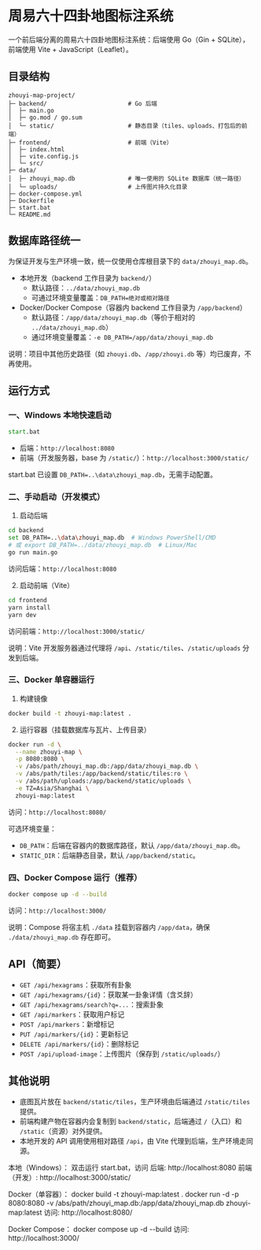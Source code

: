 # 周易六十四卦地图标注系统

一个前后端分离的周易六十四卦地图标注系统：后端使用 Go（Gin + SQLite），前端使用 Vite + JavaScript（Leaflet）。

## 目录结构

```
zhouyi-map-project/
├─ backend/                       # Go 后端
│  ├─ main.go
│  ├─ go.mod / go.sum
│  └─ static/                     # 静态目录（tiles、uploads、打包后的前端）
├─ frontend/                      # 前端（Vite）
│  ├─ index.html
│  ├─ vite.config.js
│  └─ src/
├─ data/
│  ├─ zhouyi_map.db               # 唯一使用的 SQLite 数据库（统一路径）
│  └─ uploads/                    # 上传图片持久化目录
├─ docker-compose.yml
├─ Dockerfile
├─ start.bat
└─ README.md
```

## 数据库路径统一

为保证开发与生产环境一致，统一仅使用仓库根目录下的 `data/zhouyi_map.db`。

- 本地开发（backend 工作目录为 `backend/`）
  - 默认路径：`../data/zhouyi_map.db`
  - 可通过环境变量覆盖：`DB_PATH=绝对或相对路径`
- Docker/Docker Compose（容器内 backend 工作目录为 `/app/backend`）
  - 默认路径：`/app/data/zhouyi_map.db`（等价于相对的 `../data/zhouyi_map.db`）
  - 通过环境变量覆盖：`-e DB_PATH=/app/data/zhouyi_map.db`

说明：项目中其他历史路径（如 `zhouyi.db`、`/app/zhouyi.db` 等）均已废弃，不再使用。

## 运行方式

### 一、Windows 本地快速启动

```bat
start.bat
```

- 后端：`http://localhost:8080`
- 前端（开发服务器，base 为 `/static/`）：`http://localhost:3000/static/`

start.bat 已设置 `DB_PATH=..\data\zhouyi_map.db`，无需手动配置。

### 二、手动启动（开发模式）

1) 启动后端

```bash
cd backend
set DB_PATH=..\data\zhouyi_map.db  # Windows PowerShell/CMD
# 或 export DB_PATH=../data/zhouyi_map.db  # Linux/Mac
go run main.go
```

访问后端：`http://localhost:8080`

2) 启动前端（Vite）

```bash
cd frontend
yarn install
yarn dev
```

访问前端：`http://localhost:3000/static/`

说明：Vite 开发服务器通过代理将 `/api`、`/static/tiles`、`/static/uploads` 分发到后端。

### 三、Docker 单容器运行

1) 构建镜像

```bash
docker build -t zhouyi-map:latest .
```

2) 运行容器（挂载数据库与瓦片、上传目录）

```bash
docker run -d \
  --name zhouyi-map \
  -p 8080:8080 \
  -v /abs/path/zhouyi_map.db:/app/data/zhouyi_map.db \
  -v /abs/path/tiles:/app/backend/static/tiles:ro \
  -v /abs/path/uploads:/app/backend/static/uploads \
  -e TZ=Asia/Shanghai \
  zhouyi-map:latest
```

访问：`http://localhost:8080/`

可选环境变量：
- `DB_PATH`：后端在容器内的数据库路径，默认 `/app/data/zhouyi_map.db`。
- `STATIC_DIR`：后端静态目录，默认 `/app/backend/static`。

### 四、Docker Compose 运行（推荐）

```bash
docker compose up -d --build
```

访问：`http://localhost:3000/`

说明：Compose 将宿主机 `./data` 挂载到容器内 `/app/data`，确保 `./data/zhouyi_map.db` 存在即可。

## API（简要）

- `GET /api/hexagrams`：获取所有卦象
- `GET /api/hexagrams/{id}`：获取某一卦象详情（含爻辞）
- `GET /api/hexagrams/search?q=...`：搜索卦象
- `GET /api/markers`：获取用户标记
- `POST /api/markers`：新增标记
- `PUT /api/markers/{id}`：更新标记
- `DELETE /api/markers/{id}`：删除标记
- `POST /api/upload-image`：上传图片（保存到 `/static/uploads/`）

## 其他说明

- 底图瓦片放在 `backend/static/tiles`，生产环境由后端通过 `/static/tiles` 提供。
- 前端构建产物在容器内会复制到 `backend/static`，后端通过 `/`（入口）和 `/static`（资源）对外提供。
- 本地开发的 API 调用使用相对路径 `/api`，由 Vite 代理到后端，生产环境走同源。

本地（Windows）：
双击运行 start.bat，访问
后端: http://localhost:8080
前端（开发）: http://localhost:3000/static/

Docker（单容器）：
docker build -t zhouyi-map:latest .
docker run -d -p 8080:8080 -v /abs/path/zhouyi_map.db:/app/data/zhouyi_map.db zhouyi-map:latest
访问: http://localhost:8080/

Docker Compose：
docker compose up -d --build
访问: http://localhost:3000/
